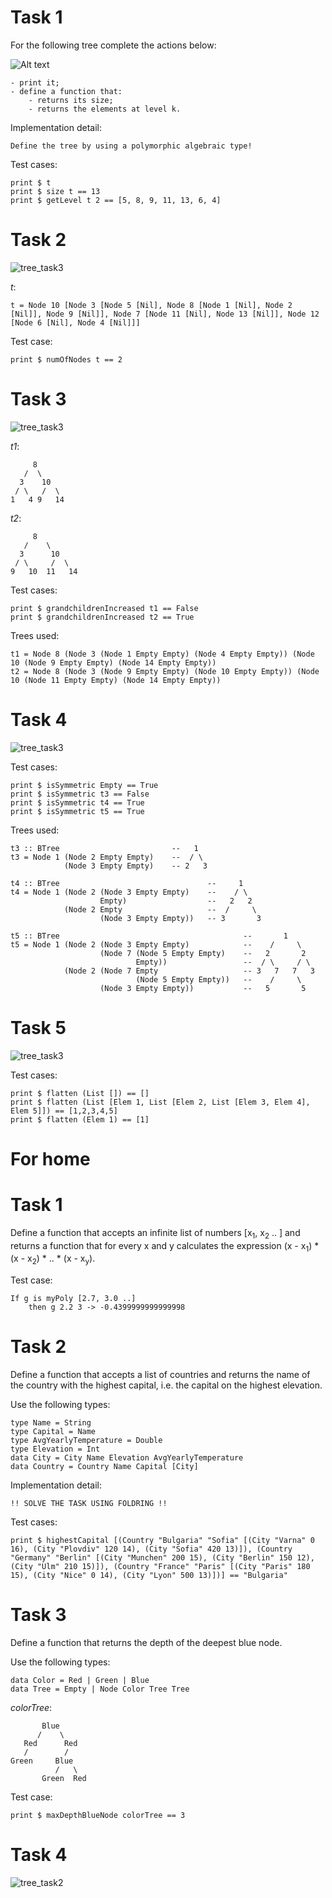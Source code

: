 # Task 1
For the following tree complete the actions below:

![Alt text](pictures/task3.png?raw=true "task3.png")

    - print it;
    - define a function that:
        - returns its size;
        - returns the elements at level k.

Implementation detail:

    Define the tree by using a polymorphic algebraic type!

Test cases:

    print $ t
    print $ size t == 13
    print $ getLevel t 2 == [5, 8, 9, 11, 13, 6, 4]

# Task 2
![tree_task3](pictures/tree.png?raw=true)

*t*:

    t = Node 10 [Node 3 [Node 5 [Nil], Node 8 [Node 1 [Nil], Node 2 [Nil]], Node 9 [Nil]], Node 7 [Node 11 [Nil], Node 13 [Nil]], Node 12 [Node 6 [Nil], Node 4 [Nil]]]

Test case:

    print $ numOfNodes t == 2

# Task 3
![tree_task3](pictures/t4.png?raw=true)

*t1*:

         8
       /  \
      3    10
     / \   /  \
    1   4 9   14

*t2*:

         8
       /    \
      3      10
     / \     /  \
    9   10  11   14

Test cases:

    print $ grandchildrenIncreased t1 == False
    print $ grandchildrenIncreased t2 == True

Trees used:

    t1 = Node 8 (Node 3 (Node 1 Empty Empty) (Node 4 Empty Empty)) (Node 10 (Node 9 Empty Empty) (Node 14 Empty Empty))
    t2 = Node 8 (Node 3 (Node 9 Empty Empty) (Node 10 Empty Empty)) (Node 10 (Node 11 Empty Empty) (Node 14 Empty Empty))

# Task 4
![tree_task3](pictures/t5.png?raw=true)

Test cases:

    print $ isSymmetric Empty == True
    print $ isSymmetric t3 == False
    print $ isSymmetric t4 == True
    print $ isSymmetric t5 == True

Trees used:

    t3 :: BTree                         --   1
    t3 = Node 1 (Node 2 Empty Empty)    --  / \
                (Node 3 Empty Empty)    -- 2   3

    t4 :: BTree                                 --     1
    t4 = Node 1 (Node 2 (Node 3 Empty Empty)    --    / \
                        Empty)                  --   2   2
                (Node 2 Empty                   --  /     \
                        (Node 3 Empty Empty))   -- 3       3

    t5 :: BTree                                         --       1
    t5 = Node 1 (Node 2 (Node 3 Empty Empty)            --    /     \
                        (Node 7 (Node 5 Empty Empty)    --   2       2
                                Empty))                 --  / \     / \
                (Node 2 (Node 7 Empty                   -- 3   7   7   3
                                (Node 5 Empty Empty))   --    /     \
                        (Node 3 Empty Empty))           --   5       5

# Task 5
![tree_task3](pictures/t6.png?raw=true)

Test cases:

    print $ flatten (List []) == []
    print $ flatten (List [Elem 1, List [Elem 2, List [Elem 3, Elem 4], Elem 5]]) == [1,2,3,4,5]
    print $ flatten (Elem 1) == [1]

# For home
# Task 1
Define a function that accepts an infinite list of numbers [x<sub>1</sub>, x<sub>2</sub> .. ] and returns a function that for every x and y calculates the expression (x - x<sub>1</sub>) * (x - x<sub>2</sub>) * .. * (x - x<sub>y</sub>).

Test case:

    If g is myPoly [2.7, 3.0 ..]
        then g 2.2 3 -> -0.4399999999999998

# Task 2
Define a function that accepts a list of countries and returns the name of the country with the highest capital, i.e. the capital on the highest elevation.

Use the following types:

    type Name = String
    type Capital = Name
    type AvgYearlyTemperature = Double
    type Elevation = Int
    data City = City Name Elevation AvgYearlyTemperature
    data Country = Country Name Capital [City]

Implementation detail:

    !! SOLVE THE TASK USING FOLDRING !!

Test cases:

    print $ highestCapital [(Country "Bulgaria" "Sofia" [(City "Varna" 0 16), (City "Plovdiv" 120 14), (City "Sofia" 420 13)]), (Country "Germany" "Berlin" [(City "Munchen" 200 15), (City "Berlin" 150 12), (City "Ulm" 210 15)]), (Country "France" "Paris" [(City "Paris" 180 15), (City "Nice" 0 14), (City "Lyon" 500 13)])] == "Bulgaria"

# Task 3
Define a function that returns the depth of the deepest blue node.

Use the following types:

    data Color = Red | Green | Blue
    data Tree = Empty | Node Color Tree Tree

*colorTree*:

           Blue
          /    \
       Red      Red
       /        /  
    Green     Blue  
              /   \
           Green  Red

Test case:

    print $ maxDepthBlueNode colorTree == 3

# Task 4
![tree_task2](pictures/fh_task2.png?raw=true)